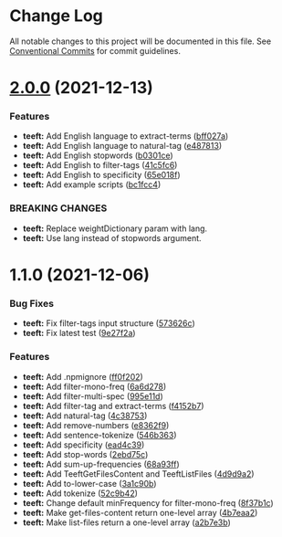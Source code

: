 # Change Log

All notable changes to this project will be documented in this file.
See [Conventional Commits](https://conventionalcommits.org) for commit guidelines.

# [2.0.0](https://github.com/Inist-CNRS/ezs/compare/@ezs/teeft@1.1.0...@ezs/teeft@2.0.0) (2021-12-13)


### Features

* **teeft:** Add English language to extract-terms ([bff027a](https://github.com/Inist-CNRS/ezs/commit/bff027a2f54d61131c0956d86d63f0243d38d639))
* **teeft:** Add English language to natural-tag ([e487813](https://github.com/Inist-CNRS/ezs/commit/e487813d7470cc5ed3096e192fb9be5f06be7d5a))
* **teeft:** Add English stopwords ([b0301ce](https://github.com/Inist-CNRS/ezs/commit/b0301ceddda61dddfe8a382f226319d2488ba29f))
* **teeft:** Add English to filter-tags ([41c5fc6](https://github.com/Inist-CNRS/ezs/commit/41c5fc61ed6f3b693586b58786f4129ffd5b4b10))
* **teeft:** Add English to specificity ([65e018f](https://github.com/Inist-CNRS/ezs/commit/65e018f6a9f1d7c2a24975340c9c9f45fd701eaf))
* **teeft:** Add example scripts ([bc1fcc4](https://github.com/Inist-CNRS/ezs/commit/bc1fcc4927a04581f2dbf1d349fd0b2d48e31a2f))


### BREAKING CHANGES

* **teeft:** Replace weightDictionary param with lang.
* **teeft:** Use lang instead of stopwords argument.





# 1.1.0 (2021-12-06)


### Bug Fixes

* **teeft:** Fix filter-tags input structure ([573626c](https://github.com/Inist-CNRS/ezs/commit/573626cc257ddd634a885bfe6b2feb94186dff07))
* **teeft:** Fix latest test ([9e27f2a](https://github.com/Inist-CNRS/ezs/commit/9e27f2ad8d968757b563e057d3b732169f91b6db))


### Features

* **teeft:** Add .npmignore ([ff0f202](https://github.com/Inist-CNRS/ezs/commit/ff0f2021a68d96a4ebab97cc6dbee57ef0a94eea))
* **teeft:** Add filter-mono-freq ([6a6d278](https://github.com/Inist-CNRS/ezs/commit/6a6d27831d4e4a789e23b9d43b963049c940d376))
* **teeft:** Add filter-multi-spec ([995e11d](https://github.com/Inist-CNRS/ezs/commit/995e11dad35be051a1da8082fabaf85fc5302cbb))
* **teeft:** Add filter-tag and extract-terms ([f4152b7](https://github.com/Inist-CNRS/ezs/commit/f4152b74168b13cf282fbb103220b79daeb918ad))
* **teeft:** Add natural-tag ([4c38753](https://github.com/Inist-CNRS/ezs/commit/4c387537c22a6578f7333f6dad9489b6c161da4d))
* **teeft:** Add remove-numbers ([e8362f9](https://github.com/Inist-CNRS/ezs/commit/e8362f9ff70706c2f2b85cec8d9d33e1af06cce9))
* **teeft:** Add sentence-tokenize ([546b363](https://github.com/Inist-CNRS/ezs/commit/546b363fa64f0977d486b69989cc44c8b62e731d))
* **teeft:** Add specificity ([ead4c39](https://github.com/Inist-CNRS/ezs/commit/ead4c393ce150b4df9501b25d3d2260d36b982dc))
* **teeft:** Add stop-words ([2ebd75c](https://github.com/Inist-CNRS/ezs/commit/2ebd75ce4afafff21f45ab5ce659b6dfa346078e))
* **teeft:** Add sum-up-frequencies ([68a93ff](https://github.com/Inist-CNRS/ezs/commit/68a93ffb8ad6d4e2a160a01ef85f98a148939ef4))
* **teeft:** Add TeeftGetFilesContent and TeeftListFiles ([4d9d9a2](https://github.com/Inist-CNRS/ezs/commit/4d9d9a2a97754a58c11f3f0641adea540b7c7382))
* **teeft:** Add to-lower-case ([3a1c90b](https://github.com/Inist-CNRS/ezs/commit/3a1c90b7e6d8537a6a9d2779e017bcc4377668d9))
* **teeft:** Add tokenize ([52c9b42](https://github.com/Inist-CNRS/ezs/commit/52c9b42efc6ee42b8c6bb6a9ae6ab47dc0a54aa0))
* **teeft:** Change default minFrequency for filter-mono-freq ([8f37b1c](https://github.com/Inist-CNRS/ezs/commit/8f37b1c6c5fc8aeac6a30167230cc87e3070afbf))
* **teeft:** Make get-files-content return one-level array ([4b7eaa2](https://github.com/Inist-CNRS/ezs/commit/4b7eaa2e0e8d6c97cf33e2c5445ee80d13e2e296))
* **teeft:** Make list-files return a one-level array ([a2b7e3b](https://github.com/Inist-CNRS/ezs/commit/a2b7e3b24dec775038127241d20c849725805f47))
